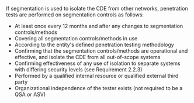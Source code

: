 If segmentation is used to isolate the CDE from other networks, penetration tests are performed on segmentation controls as follows:

- At least once every 12 months and after any changes to segmentation controls/methods
- Covering all segmentation controls/methods in use
- According to the entity's defined penetration testing methodology
- Confirming that the segmentation controls/methods are operational and effective, and isolate the CDE from all out-of-scope systems
- Confirming effectiveness of any use of isolation to separate systems with differing security levels (see Requirement 2.2.3)
- Performed by a qualified internal resource or qualified external third party
- Organizational independence of the tester exists (not required to be a QSA or ASV)